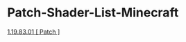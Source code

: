 # Patch-Shader-List-Minecraft
[1.19.83.01 [ Patch ]](https://www.mediafire.com/file/6sz1fusghiwaw7t/1.19.83.01_arm64_v8a_patched.apk/file)
